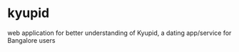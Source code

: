 # kyupid
 web application for better understanding of Kyupid, a dating app/service for Bangalore users
